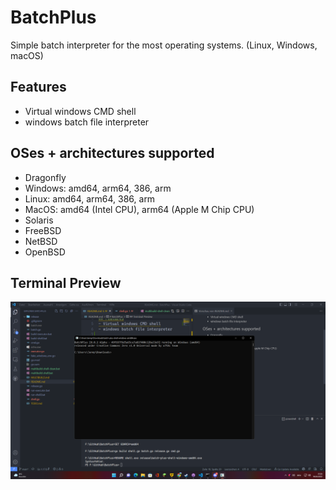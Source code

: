 # BatchPlus
Simple batch interpreter for the most operating systems. (Linux, Windows, macOS)

## Features
- Virtual windows CMD shell
- windows batch file interpreter

## OSes + architectures supported
- Dragonfly
- Windows: amd64, arm64, 386, arm
- Linux: amd64, arm64, 386, arm
- MacOS: amd64 (Intel CPU), arm64 (Apple M Chip CPU)
- Solaris
- FreeBSD
- NetBSD
- OpenBSD

## Terminal Preview
![](/github/preview.png)